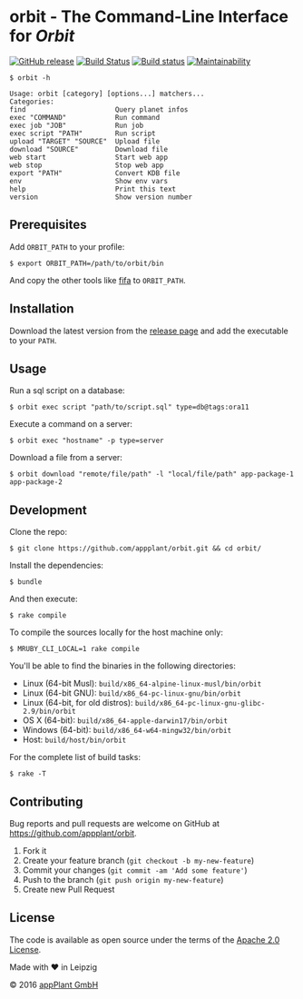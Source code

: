 # orbit - The Command-Line Interface for _Orbit_ <br> 
[![GitHub release](https://img.shields.io/github/release/appplant/orbit.svg)](https://github.com/appplant/orbit/releases) [![Build Status](https://travis-ci.com/appPlant/orbit.svg?branch=master)](https://travis-ci.com/appPlant/orbit) [![Build status](https://ci.appveyor.com/api/projects/status/y35hwhpf4w51nc9e/branch/master?svg=true)](https://ci.appveyor.com/project/katzer/orbit/branch/master) [![Maintainability](https://api.codeclimate.com/v1/badges/69da9029f3782acc97a4/maintainability)](https://codeclimate.com/github/appPlant/orbit/maintainability)

    $ orbit -h

    Usage: orbit [category] [options...] matchers...
    Categories:
    find                      Query planet infos
    exec "COMMAND"            Run command
    exec job "JOB"            Run job
    exec script "PATH"        Run script
    upload "TARGET" "SOURCE"  Upload file
    download "SOURCE"         Download file
    web start                 Start web app
    web stop                  Stop web app
    export "PATH"             Convert KDB file
    env                       Show env vars
    help                      Print this text
    version                   Show version number

## Prerequisites

Add `ORBIT_PATH` to your profile:

    $ export ORBIT_PATH=/path/to/orbit/bin

And copy the other tools like [fifa][fifa] to `ORBIT_PATH`.

## Installation

Download the latest version from the [release page][releases] and add the executable to your `PATH`.

## Usage

Run a sql script on a database:

    $ orbit exec script "path/to/script.sql" type=db@tags:ora11

Execute a command on a server:

    $ orbit exec "hostname" -p type=server

Download a file from a server:

    $ orbit download "remote/file/path" -l "local/file/path" app-package-1 app-package-2

## Development

Clone the repo:
    
    $ git clone https://github.com/appplant/orbit.git && cd orbit/

Install the dependencies:

    $ bundle

And then execute:

    $ rake compile

To compile the sources locally for the host machine only:

    $ MRUBY_CLI_LOCAL=1 rake compile

You'll be able to find the binaries in the following directories:

- Linux (64-bit Musl): `build/x86_64-alpine-linux-musl/bin/orbit`
- Linux (64-bit GNU): `build/x86_64-pc-linux-gnu/bin/orbit`
- Linux (64-bit, for old distros): `build/x86_64-pc-linux-gnu-glibc-2.9/bin/orbit`
- OS X (64-bit): `build/x86_64-apple-darwin17/bin/orbit`
- Windows (64-bit): `build/x86_64-w64-mingw32/bin/orbit`
- Host: `build/host/bin/orbit`

For the complete list of build tasks:

    $ rake -T

## Contributing

Bug reports and pull requests are welcome on GitHub at https://github.com/appplant/orbit.

1. Fork it
2. Create your feature branch (`git checkout -b my-new-feature`)
3. Commit your changes (`git commit -am 'Add some feature'`)
4. Push to the branch (`git push origin my-new-feature`)
5. Create new Pull Request

## License

The code is available as open source under the terms of the [Apache 2.0 License][license].

Made with :heart: in Leipzig

© 2016 [appPlant GmbH][appplant]

[fifa]: https://github.com/appplant/fifa
[releases]: https://github.com/appplant/orbit/releases
[license]: http://opensource.org/licenses/Apache-2.0
[appplant]: www.appplant.de
